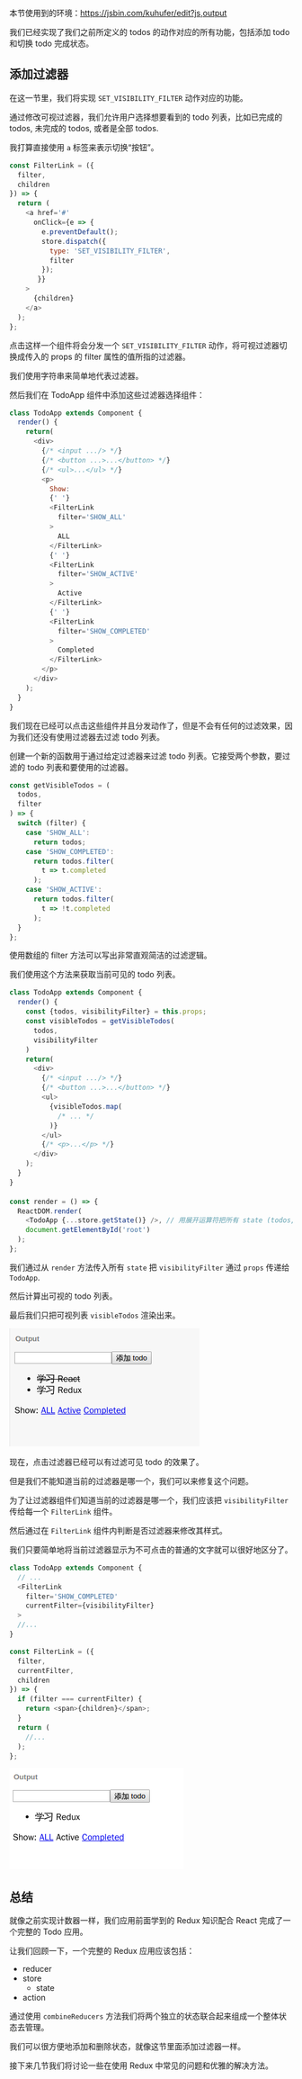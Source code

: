 <div class="dplayer-container">
  <div
    id="dplayer"
    class="dplayer"
    style="margin-bottom: 20px;"
    data-id="[19] React 代办事项列表示例（过滤代办事项）"
    data-video="http://o71w1wc99.bkt.clouddn.com/19.mp4"
    data-subtitle="./sub/19.vtt?v0.0.1"
    data-cover="http://o71w1wc99.bkt.clouddn.com/19.jpg?v0.0.1"
  ></div>
</div>

<script defer src="./js/DPlayer.min.js"></script>
<script defer src="./js/dplayer.js"></script>

本节使用到的环境：https://jsbin.com/kuhufer/edit?js,output

我们已经实现了我们之前所定义的 todos 的动作对应的所有功能，包括添加 todo 和切换 todo 完成状态。

## 添加过滤器

在这一节里，我们将实现 `SET_VISIBILITY_FILTER` 动作对应的功能。

通过修改可视过滤器，我们允许用户选择想要看到的 todo 列表，比如已完成的 todos, 未完成的 todos, 或者是全部 todos.

我打算直接使用 `a` 标签来表示切换“按钮”。

```js
const FilterLink = ({
  filter,
  children
}) => {
  return (
    <a href='#'
      onClick={e => {
        e.preventDefault();
        store.dispatch({
          type: 'SET_VISIBILITY_FILTER',
          filter
        });
       }}
    >
      {children}
    </a>
  );
};
```

点击这样一个组件将会分发一个 `SET_VISIBILITY_FILTER` 动作，将可视过滤器切换成传入的 props 的 filter 属性的值所指的过滤器。

我们使用字符串来简单地代表过滤器。

然后我们在 TodoApp 组件中添加这些过滤器选择组件：

```js
class TodoApp extends Component {
  render() {
    return(
      <div>
        {/* <input .../> */}
        {/* <button ...>...</button> */}
        {/* <ul>...</ul> */}
        <p>
          Show:
          {' '}
          <FilterLink
            filter='SHOW_ALL'
          >
            ALL
          </FilterLink>
          {' '}
          <FilterLink
            filter='SHOW_ACTIVE'
          >
            Active
          </FilterLink>
          {' '}
          <FilterLink
            filter='SHOW_COMPLETED'
          >
            Completed
          </FilterLink>
        </p>
      </div>
    );
  }
}
```

我们现在已经可以点击这些组件并且分发动作了，但是不会有任何的过滤效果，因为我们还没有使用过滤器去过滤 todo 列表。

创建一个新的函数用于通过给定过滤器来过滤 todo 列表。它接受两个参数，要过滤的 todo 列表和要使用的过滤器。

```js
const getVisibleTodos = (
  todos,
  filter
) => {
  switch (filter) {
    case 'SHOW_ALL':
      return todos;
    case 'SHOW_COMPLETED':
      return todos.filter(
        t => t.completed
      );
    case 'SHOW_ACTIVE':
      return todos.filter(
        t => !t.completed
      );
  }
};
```

使用数组的 filter 方法可以写出非常直观简洁的过滤逻辑。

我们使用这个方法来获取当前可见的 todo 列表。

```js
class TodoApp extends Component {
  render() {
    const {todos, visibilityFilter} = this.props;
    const visibleTodos = getVisibleTodos(
      todos,
      visibilityFilter
    )
    return(
      <div>
        {/* <input .../> */}
        {/* <button ...>...</button> */}
        <ul>
          {visibleTodos.map(
            /* ... */
          )}
        </ul>
        {/* <p>...</p> */}
      </div>
    );
  }
}

const render = () => {
  ReactDOM.render(
    <TodoApp {...store.getState()} />, // 用展开运算符把所有 state (todos, visibilityFilter) 传入
    document.getElementById('root')
  );
};
```

我们通过从 `render` 方法传入所有 `state` 把 `visibilityFilter` 通过 `props` 传递给 `TodoApp`.

然后计算出可视的 todo 列表。

最后我们只把可视列表 `visibleTodos` 渲染出来。

![Todo App demo][Lesson-19_Todo-App-demo-screenshot]

现在，点击过滤器已经可以有过滤可见 todo 的效果了。

但是我们不能知道当前的过滤器是哪一个，我们可以来修复这个问题。

为了让过滤器组件们知道当前的过滤器是哪一个，我们应该把 `visibilityFilter` 传给每一个 `FilterLink` 组件。

然后通过在 `FilterLink` 组件内判断是否过滤器来修改其样式。

我们只要简单地将当前过滤器显示为不可点击的普通的文字就可以很好地区分了。

```js
class TodoApp extends Component {
  // ...
  <FilterLink
    filter='SHOW_COMPLETED'
    currentFilter={visibilityFilter}
  >
  //...
}
```

```js
const FilterLink = ({
  filter,
  currentFilter,
  children
}) => {
  if (filter === currentFilter) {
    return <span>{children}</span>;
  }
  return (
    //...
  );
};
```

![Todo App demo][Lesson-19_Todo-App-demo-screenshot-1]

## 总结

就像之前实现计数器一样，我们应用前面学到的 Redux 知识配合 React 完成了一个完整的 Todo 应用。

让我们回顾一下，一个完整的 Redux 应用应该包括：
- reducer
- store
  - state
- action

通过使用 `combineReducers` 方法我们将两个独立的状态联合起来组成一个整体状态去管理。

我们可以很方便地添加和删除状态，就像这节里面添加过滤器一样。

接下来几节我们将讨论一些在使用 Redux 中常见的问题和优雅的解决方法。

[Lesson-19_Todo-App-demo-screenshot]: ./screenshots/Lesson-19_Todo-App-demo-screenshot.png
[Lesson-19_Todo-App-demo-screenshot-1]: ./screenshots/Lesson-19_Todo-App-demo-screenshot-1.png

<style>{% include "./css/dplayer.css" %}</style>
